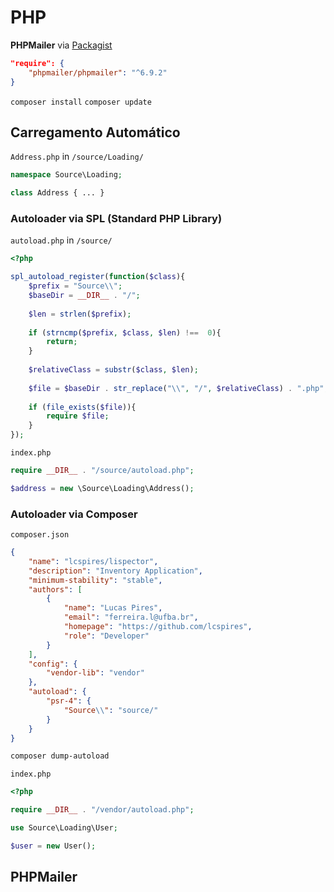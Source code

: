 # PHP

**PHPMailer** via [Packagist](https://packagist.org/)

```json
"require": {
	"phpmailer/phpmailer": "^6.9.2"
}
```

`composer install` `composer update`

## Carregamento Automático

`Address.php` in `/source/Loading/`

```php
namespace Source\Loading;

class Address { ... }
```

### Autoloader via SPL (Standard PHP Library)

`autoload.php` in `/source/`

```php
<?php

spl_autoload_register(function($class){
	$prefix = "Source\\";
	$baseDir = __DIR__ . "/";
	
	$len = strlen($prefix);
	
	if (strncmp($prefix, $class, $len) !==  0){
		return;
	}
	
	$relativeClass = substr($class, $len);
	
	$file = $baseDir . str_replace("\\", "/", $relativeClass) . ".php";
	
	if (file_exists($file)){
		require $file;
	}	
});
```

`index.php`

```php
require __DIR__ . "/source/autoload.php";

$address = new \Source\Loading\Address();
```

### Autoloader via Composer

`composer.json`

```json
{
	"name": "lcspires/lispector",
	"description": "Inventory Application",
	"minimum-stability": "stable",
	"authors": [
		{
			"name": "Lucas Pires",
			"email": "ferreira.l@ufba.br",
			"homepage": "https://github.com/lcspires",
			"role": "Developer"
		}
	],
	"config": {
		"vendor-lib": "vendor"
	},
	"autoload": {
		"psr-4": {
			"Source\\": "source/"
		}
	}
}
```

```bash
composer dump-autoload
```

`index.php`

```php
<?php

require __DIR__ . "/vendor/autoload.php";

use Source\Loading\User;

$user = new User();
```

## PHPMailer